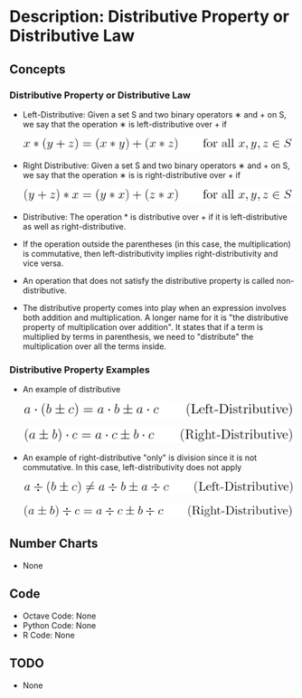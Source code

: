 # Description: Distributive Property or Distributive Law

## Concepts
### Distributive Property or Distributive Law
- Left-Distributive: Given a set S and two binary operators ∗ and + on S, we say that the operation ∗ is 
  left-distributive over + if
  
    ![Left Distributive](../../code/latex/equations/images/P006_Algebra_DistributiveProperty_01_LeftDistributive.png)
- Right Distributive: Given a set S and two binary operators ∗ and + on S, we say that the operation ∗ is 
  is right-distributive over + if

    ![Right Distributive](../../code/latex/equations/images/P006_Algebra_DistributiveProperty_02_RightDistributive.png)
- Distributive: The operation * is distributive over + if it is left-distributive as well as 
  right-distributive.
  
- If the operation outside the parentheses (in this case, the multiplication) is commutative, then left-distributivity 
  implies right-distributivity and vice versa.
- An operation that does not satisfy the distributive property is called non-distributive.
- The distributive property comes into play when an expression involves both addition and multiplication. A longer name 
  for it is "the distributive property of multiplication over addition". It states that if a term is multiplied by terms 
  in parenthesis, we need to "distribute" the multiplication over all the terms inside.

### Distributive Property Examples
- An example of distributive

    ![Left Distributive Example](../../code/latex/equations/images/P006_Algebra_DistributiveProperty_03_LeftDistributiveExample.png)
    
    ![Right Distributive Example](../../code/latex/equations/images/P006_Algebra_DistributiveProperty_04_RightDistributiveExample.png)

- An example of right-distributive "only" is division since it is not commutative. In this case, left-distributivity does not apply

    ![Left Distributive Example](../../code/latex/equations/images/P006_Algebra_DistributiveProperty_05_LeftDistributiveExample.png)

    ![Right Distributive Example](../../code/latex/equations/images/P006_Algebra_DistributiveProperty_06_RightDistributiveExample.png)
    
## Number Charts
* None

## Code
* Octave Code: None
* Python Code: None
* R Code: None

## TODO
- None
